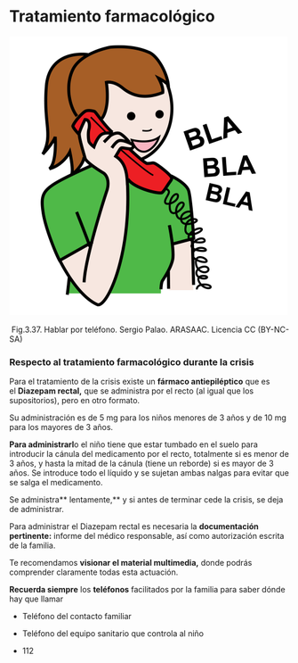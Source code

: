 # Tratamiento farmacológico


![](img/M3_37.png)


 Fig.3.37. Hablar por teléfono. Sergio Palao. ARASAAC. Licencia CC (BY-NC-SA)  

### Respecto al tratamiento farmacológico durante la crisis

Para el tratamiento de la crisis existe un **fármaco antiepiléptico** que es el **Diazepam rectal,** que se administra por el recto (al igual que los supositorios), pero en otro formato.

Su administración es de 5 mg para los niños menores de 3 años y de 10 mg para los mayores de 3 años.

**Para administrarl**o el niño tiene que estar tumbado en el suelo para introducir la cánula del medicamento por el recto, totalmente si es menor de 3 años, y hasta la mitad de la cánula (tiene un reborde) si es mayor de 3 años. Se introduce todo el líquido y se sujetan ambas nalgas para evitar que se salga el medicamento.

Se administra** lentamente,** y si antes de terminar cede la crisis, se deja de administrar.

Para administrar el Diazepam rectal es necesaria la **documentación pertinente:** informe del médico responsable, así como autorización escrita de la familia.

Te recomendamos **visionar el material multimedia,** donde podrás comprender claramente todas esta actuación.

**Recuerda siempre** los **teléfonos** facilitados por la familia para saber dónde hay que llamar

*   Teléfono del contacto familiar
    
*   Teléfono del equipo sanitario que controla al niño
    
*   112
    


